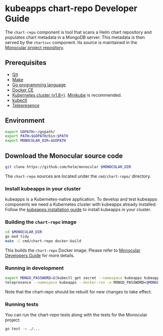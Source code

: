 # kubeapps chart-repo Developer Guide

The `chart-repo` component is tool that scans a Helm chart repository and populates chart metadata in a MongoDB server. This metadata is then served by the `chartsvc` component. Its source is maintained in the [Monocular project repository](https://github.com/helm/monocular).

## Prerequisites

- [Git](https://git-scm.com/)
- [Make](https://www.gnu.org/software/make/)
- [Go programming language](https://golang.org/dl/)
- [Docker CE](https://www.docker.com/community-edition)
- [Kubernetes cluster (v1.8+)](https://kubernetes.io/docs/setup/pick-right-solution/). [Minikube](https://github.com/kubernetes/minikbue) is recommended.
- [kubectl](https://kubernetes.io/docs/tasks/tools/install-kubectl/)
- [Telepresence](https://telepresence.io)

## Environment

```bash
export GOPATH=~/gopath/
export PATH=$GOPATH/bin:$PATH
export MONOCULAR_DIR=$GOPATH
```

## Download the Monocular source code

```bash
git clone https://github.com/helm/monocular $MONOCULAR_DIR
```

The `chart-repo` sources are located under the `cmd/chart-repo/` directory.

### Install kubeapps in your cluster

kubeapps is a Kubernetes-native application. To develop and test kubeapps components we need a Kubernetes cluster with kubeapps already installed. Follow the [kubeapps installation guide](../../chart/kubeapps/README.md) to install kubeapps in your cluster.

### Building the `chart-repo` image

```bash
cd $MONOCULAR_DIR
go mod tidy
make -C cmd/chart-repo docker-build
```

This builds the `chart-repo` Docker image. Please refer to [Monocular Developers Guide](https://github.com/helm/monocular/blob/master/docs/development.md) for more details.

### Running in development

```bash
export MONGO_PASSWORD=$(kubectl get secret --namespace kubeapps kubeapps-mongodb -o jsonpath="{.data.mongodb-root-password}" | base64 --decode)
telepresence --namespace kubeapps --docker-run -e MONGO_PASSWORD=$MONGO_PASSWORD --rm -ti quay.io/helmpack/chart-repo /chart-repo sync --mongo-user=root --mongo-url=kubeapps-mongodb stable https://kubernetes-charts.storage.googleapis.com
```

Note that the chart-repo should be rebuilt for new changes to take effect.

### Running tests

You can run the chart-repo tests along with the tests for the Monocular project:

```bash
go test -v ./...
```
